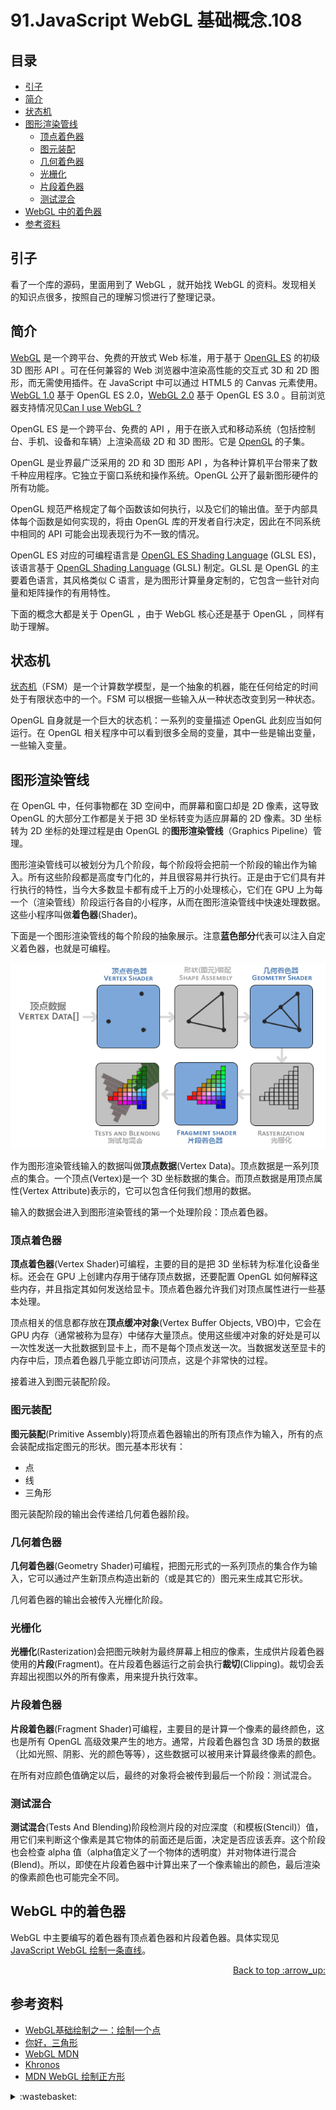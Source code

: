 # 91.JavaScript WebGL 基础概念.108
## <a name="index"></a> 目录
- [引子](#start)
- [简介](#intro)
- [状态机](#state)
- [图形渲染管线](#pipeline)
  - [顶点着色器](#vertex)
  - [图元装配](#primitive)
  - [几何着色器](#geometry)
  - [光栅化](#rasterization)
  - [片段着色器](#fragment)
  - [测试混合](#tests)
- [WebGL 中的着色器](#webgl)
- [参考资料](#reference)

## <a name="start"></a> 引子
看了一个库的源码，里面用到了 WebGL ，就开始找 WebGL 的资料。发现相关的知识点很多，按照自己的理解习惯进行了整理记录。

## <a name="intro"></a> 简介
[WebGL][url-9] 是一个跨平台、免费的开放式 Web 标准，用于基于 [OpenGL ES][url-5] 的初级 3D 图形 API 。可在任何兼容的 Web 浏览器中渲染高性能的交互式 3D 和 2D 图形，而无需使用插件。在 JavaScript 中可以通过 HTML5 的 Canvas 元素使用。[WebGL 1.0][url-6] 基于 OpenGL ES 2.0，[WebGL 2.0][url-7] 基于 OpenGL ES 3.0 。目前浏览器支持情况见[Can I use WebGL ?][url-8]

OpenGL ES 是一个跨平台、免费的 API ，用于在嵌入式和移动系统（包括控制台、手机、设备和车辆）上渲染高级 2D 和 3D 图形。它是 [OpenGL][url-11] 的子集。

OpenGL 是业界最广泛采用的 2D 和 3D 图形 API ，为各种计算机平台带来了数千种应用程序。它独立于窗口系统和操作系统。OpenGL 公开了最新图形硬件的所有功能。

OpenGL 规范严格规定了每个函数该如何执行，以及它们的输出值。至于内部具体每个函数是如何实现的，将由 OpenGL 库的开发者自行决定，因此在不同系统中相同的 API 可能会出现表现行为不一致的情况。

OpenGL ES 对应的可编程语言是 [OpenGL ES Shading Language][url-12] (GLSL ES)，该语言基于 [OpenGL Shading Language][url-13] (GLSL) 制定。GLSL 是 OpenGL 的主要着色语言，其风格类似 C 语言，是为图形计算量身定制的，它包含一些针对向量和矩阵操作的有用特性。

下面的概念大都是关于 OpenGL ，由于 WebGL 核心还是基于 OpenGL ，同样有助于理解。

## <a name="state"></a> 状态机
[状态机][url-14]（FSM）是一个计算数学模型，是一个抽象的机器，能在任何给定的时间处于有限状态中的一个。FSM 可以根据一些输入从一种状态改变到另一种状态。

OpenGL 自身就是一个巨大的状态机：一系列的变量描述 OpenGL 此刻应当如何运行。在 OpenGL 相关程序中可以看到很多全局的变量，其中一些是输出变量，一些输入变量。

## <a name="pipeline"></a> 图形渲染管线
在 OpenGL 中，任何事物都在 3D 空间中，而屏幕和窗口却是 2D 像素，这导致 OpenGL 的大部分工作都是关于把 3D 坐标转变为适应屏幕的 2D 像素。3D 坐标转为 2D 坐标的处理过程是由 OpenGL 的**图形渲染管线**（Graphics Pipeline）管理。

图形渲染管线可以被划分为几个阶段，每个阶段将会把前一个阶段的输出作为输入。所有这些阶段都是高度专门化的，并且很容易并行执行。正是由于它们具有并行执行的特性，当今大多数显卡都有成千上万的小处理核心，它们在 GPU 上为每一个（渲染管线）阶段运行各自的小程序，从而在图形渲染管线中快速处理数据。这些小程序叫做**着色器**(Shader)。

下面是一个图形渲染管线的每个阶段的抽象展示。注意**蓝色部分**代表可以注入自定义着色器，也就是可编程。

![91-pipeline][url-local-1]

作为图形渲染管线输入的数据叫做**顶点数据**(Vertex Data)。顶点数据是一系列顶点的集合。一个顶点(Vertex)是一个 3D 坐标数据的集合。而顶点数据是用顶点属性(Vertex Attribute)表示的，它可以包含任何我们想用的数据。

输入的数据会进入到图形渲染管线的第一个处理阶段：顶点着色器。

### <a name="vertex"></a> 顶点着色器
**顶点着色器**(Vertex Shader)可编程，主要的目的是把 3D 坐标转为标准化设备坐标。还会在 GPU 上创建内存用于储存顶点数据，还要配置 OpenGL 如何解释这些内存，并且指定其如何发送给显卡。顶点着色器允许我们对顶点属性进行一些基本处理。

顶点相关的信息都存放在**顶点缓冲对象**(Vertex Buffer Objects, VBO)中，它会在 GPU 内存（通常被称为显存）中储存大量顶点。使用这些缓冲对象的好处是可以一次性发送一大批数据到显卡上，而不是每个顶点发送一次。当数据发送至显卡的内存中后，顶点着色器几乎能立即访问顶点，这是个非常快的过程。

接着进入到图元装配阶段。

### <a name="primitive"></a> 图元装配
**图元装配**(Primitive Assembly)将顶点着色器输出的所有顶点作为输入，所有的点会装配成指定图元的形状。图元基本形状有：
- 点
- 线
- 三角形

图元装配阶段的输出会传递给几何着色器阶段。

### <a name="geometry"></a> 几何着色器
**几何着色器**(Geometry Shader)可编程，把图元形式的一系列顶点的集合作为输入，它可以通过产生新顶点构造出新的（或是其它的）图元来生成其它形状。

几何着色器的输出会被传入光栅化阶段。

### <a name="rasterization"></a> 光栅化
**光栅化**(Rasterization)会把图元映射为最终屏幕上相应的像素，生成供片段着色器使用的**片段**(Fragment)。在片段着色器运行之前会执行**裁切**(Clipping)。裁切会丢弃超出视图以外的所有像素，用来提升执行效率。

### <a name="fragment"></a> 片段着色器
**片段着色器**(Fragment Shader)可编程，主要目的是计算一个像素的最终颜色，这也是所有 OpenGL 高级效果产生的地方。通常，片段着色器包含 3D 场景的数据（比如光照、阴影、光的颜色等等），这些数据可以被用来计算最终像素的颜色。

在所有对应颜色值确定以后，最终的对象将会被传到最后一个阶段：测试混合。

### <a name="tests"></a> 测试混合
**测试混合**(Tests And Blending)阶段检测片段的对应深度（和模板(Stencil)）值，用它们来判断这个像素是其它物体的前面还是后面，决定是否应该丢弃。这个阶段也会检查 alpha 值（alpha值定义了一个物体的透明度）并对物体进行混合(Blend)。所以，即使在片段着色器中计算出来了一个像素输出的颜色，最后渲染的像素颜色也可能完全不同。

## <a name="webgl"></a> WebGL 中的着色器
WebGL 中主要编写的着色器有顶点着色器和片段着色器。具体实现见 [JavaScript WebGL 绘制一条直线][url-next]。

<div align="right"><a href="#index">Back to top :arrow_up:</a></div>


## <a name="reference"></a> 参考资料
- [WebGL基础绘制之一：绘制一个点][url-1]
- [你好，三角形][url-2]
- [WebGL MDN][url-3]
- [Khronos][url-4]
- [MDN WebGL 绘制正方形][url-10]

[url-next]:https://github.com/XXHolic/segment/issues/109
[url-1]:http://www.jiazhengblog.com/blog/2016/02/17/2905/
[url-2]:https://learnopengl-cn.github.io/01%20Getting%20started/04%20Hello%20Triangle/
[url-3]:https://developer.mozilla.org/zh-CN/docs/Web/API/WebGL_API
[url-4]:https://www.khronos.org/webgl/
[url-5]:https://www.khronos.org/opengles/
[url-6]:https://www.khronos.org/registry/webgl/specs/latest/1.0/
[url-7]:https://www.khronos.org/registry/webgl/specs/latest/2.0/
[url-8]:https://caniuse.com/?search=WebGL
[url-9]:https://www.khronos.org/webgl/
[url-10]:https://developer.mozilla.org/zh-CN/docs/Web/API/WebGL_API/Tutorial/Adding_2D_content_to_a_WebGL_context
[url-11]:https://www.khronos.org/opengl/
[url-12]:https://second.wiki/wiki/opengl_es_shading_language
[url-13]:https://www.khronos.org/opengl/wiki/OpenGL_Shading_Language
[url-14]:https://en.wikipedia.org/wiki/Finite-state_machine


[url-local-1]:../images/91/1.png

<details>
<summary>:wastebasket:</summary>

最近看了[《秘密花园》][url-book]，很有趣，是一种顿时空滞，然后突然转变的有趣。

发现矢口史靖后续的作品，基本都是延续了这个风格。

![91-poster][url-local-poster]

</details>

[url-book]:https://movie.douban.com/subject/1720137/
[url-local-poster]:../images/91/poster.png

